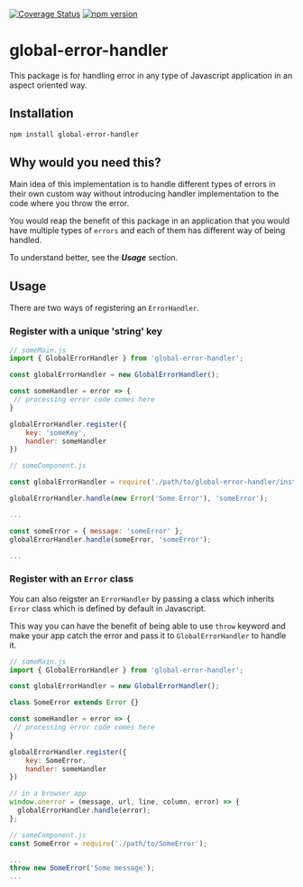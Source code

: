 [![Coverage Status](https://codecov.io/gh/ahmetegesel/global-error-handler/branch/master/graph/badge.svg)](https://codecov.io/gh/ahmetegesel/global-error-handler)
[![npm version](https://badge.fury.io/js/global-error-handler.svg)](https://badge.fury.io/js/global-error-handler)

# global-error-handler
This package is for handling error in any type of Javascript application in an aspect oriented way.

## Installation
```sh
npm install global-error-handler
```

## Why would you need this?

Main idea of this implementation is to handle different types of errors in their
own custom way without introducing handler implementation to the code where you
throw the error. 

You would reap the benefit of this package in an application that you would have
multiple types of `errors` and each of them has different way of being handled.

To understand better, see the _**Usage**_ section.

## Usage
There are two ways of registering an `ErrorHandler`.

### Register with a unique 'string' key
```js
// someMain.js
import { GlobalErrorHandler } from 'global-error-handler';

const globalErrorHandler = new GlobalErrorHandler();

const someHandler = error => {
 // processing error code comes here
}

globalErrorHandler.register({
    key: 'someKey',
    handler: someHandler
})

// someComponent.js

const globalErrorHandler = require('./path/to/global-error-handler/instance')

globalErrorHandler.handle(new Error('Some Error'), 'someError');

...

const someError = { message: 'someError' };
globalErrorHandler.handle(someError, 'someError');

...
```

### Register with an `Error` class
You can also reigster an `ErrorHandler` by passing a class which inherits `Error`
class which is defined by default in Javascript.

This way you can have the benefit of being able to use `throw` keyword and make your app
catch the error and pass it to `GlobalErrorHandler` to handle it.
```js
// someMain.js
import { GlobalErrorHandler } from 'global-error-handler';

const globalErrorHandler = new GlobalErrorHandler();

class SomeError extends Error {}

const someHandler = error => {
 // processing error code comes here
}

globalErrorHandler.register({
    key: SomeError,
    handler: someHandler
})

// in a browser app
window.onerror = (message, url, line, column, error) => {
  globalErrorHandler.handle(error);
};

// someComponent.js
const SomeError = require('./path/to/SomeError');

...
throw new SomeError('Some message');
...
```
